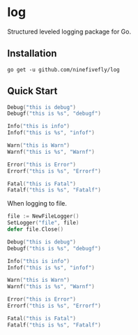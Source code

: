 # log

Structured leveled logging package for Go.

## Installation

`go get -u github.com/ninefivefly/log`

## Quick Start

```go
Debug("this is debug")
Debugf("this is %s", "debugf")

Info("this is info")
Infof("this is %s", "infof")

Warn("this is Warn")
Warnf("this is %s", "Warnf")

Error("this is Error")
Errorf("this is %s", "Errorf")

Fatal("this is Fatal")
Fatalf("this is %s", "Fatalf")
```

When logging to file.

```go
file := NewFileLogger()
SetLogger("file", file)
defer file.Close()

Debug("this is debug")
Debugf("this is %s", "debugf")

Info("this is info")
Infof("this is %s", "infof")

Warn("this is Warn")
Warnf("this is %s", "Warnf")

Error("this is Error")
Errorf("this is %s", "Errorf")

Fatal("this is Fatal")
Fatalf("this is %s", "Fatalf")
```
